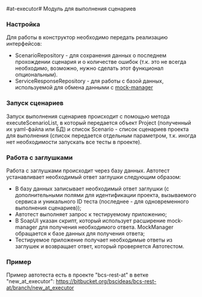 #at-executor#
Модуль для выполнения сценариев

### Настройка ###
Для работы в конструктор необходимо передать реализацию интерфейсов:

* ScenarioRepository - для сохранения данных о последнем прохождении сценария и о количестве ошибок (т.к. это не всегда необходимо, возможно, нужно сделать этот функционал опциональным).
* ServiceResponseRepository - для работы с базой данных, используемой для обмена данными с [mock-manager](https://bitbucket.org/bscideas/soapui-mock-manager)

### Запуск сценариев ###
Запуск выполнения сценариев происходит с помощью метода executeScenarioList, в который передается объект Project (полученный их yaml-файла или БД) и список Scenario - список сценариев проекта для выполнения (список передается отдельным параметром, т.к. иногда нет необходимости запускать все тесты в проекте).

### Работа с заглушками ###
Работа с заглушками происходит через базу данных.
Автотест устанавливает необходимый ответ заглушки следующим образом:
- В базу данных записывает необходимый ответ заглушки (с дополнительными полями для идентификации проекта, вызываемого сервиса и уникального ID теста (последнее - для одновременного выполнения сценариев));
- Автотест выполняет запрос к тестируемому приложению;
- В SoapUI указан скрипт, который использует расширение mock-manager для получения необходимого ответа. MockManager обращается к базе данных для получения ответа;
- Тестируемое приложение получает необходимые ответы из заглушек и возвращает ответ, который проверяется Автотестом.

### Пример ###

Пример автотеста есть в проекте "bcs-rest-at" в ветке "new_at_executor": https://bitbucket.org/bscideas/bcs-rest-at/branch/new_at_executor